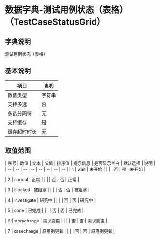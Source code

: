 # 数据字典-测试用例状态（表格）（TestCaseStatusGrid）
## 字典说明
测试用例状态（表格）

## 基本说明
| 项目 | 说明 |
| -- | -- |
| 数值类型 | 字符串 |
| 支持多选 | 否 |
| 多选分隔符 | 无 |
| 支持缓存 | 是 |
| 缓存超时时长 | 无 |

## 取值范围
| 序号 | 数值 | 文本 | 父值 | 排序值 | 提示信息 | 是否显示空白 | 默认选择 | 说明 |
| -- | -- | -- | -- | -- | -- | -- | -- |
| 1 | wait | 未开始 |  |  |  | 否 | 是 | 未开始 |

| 2 | normal | 正常 |  |  |  | 否 | 否 | 正常 |

| 3 | blocked | 被阻塞 |  |  |  | 否 | 否 | 被阻塞 |

| 4 | investigate | 研究中 |  |  |  | 否 | 否 | 研究中 |

| 5 | done | 已完成 |  |  |  | 否 | 否 | 已完成 |

| 6 | storychange | 需求变更 |  |  |  | 否 | 否 | 需求变更 |

| 7 | casechange | 原用例更新 |  |  |  | 否 | 否 | 原用例更新 |


